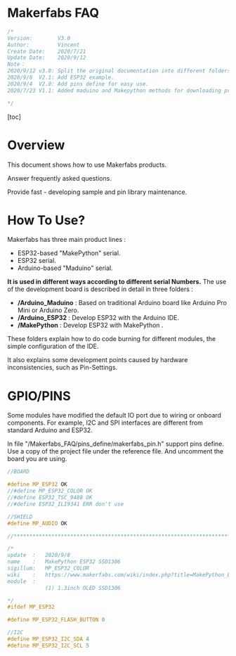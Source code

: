 # Makerfabs FAQ

```c++
/*
Version:		V3.0
Author:			Vincent
Create Date:	2020/7/21
Update Date:	2020/9/12
Note：
2020/9/12 v3.0: Split the original documentation into different folders.
2020/9/8  V2.1: Add ESP32 example.
2020/9/4  V2.0: Add pins define for easy use.
2020/7/23 V1.1: Added maduino and Makepython methods for downloading programs.

*/
```

[toc]

# Overview

This document shows how to use Makerfabs products.

Answer frequently asked questions.

Provide fast - developing sample and pin library maintenance.

# How To Use?

Makerfabs has three  main product lines :
- ESP32-based "MakePython" serial.
- ESP32 serial.
- Arduino-based "Maduino" serial.

**It is used in different ways according to different serial Numbers.** The use of the development board is described in detail in three folders :

- **/Arduino_Maduino** : Based on traditional Arduino board like Arduino Pro Mini or Arduino Zero.
- **/Arduino_ESP32** : Develop ESP32 with the Arduino IDE.
- **/MakePython** : Develop ESP32 with MakePython .

These folders explain how to do code burning for different modules, the simple configuration of the IDE. 

It also explains some development points caused by hardware inconsistencies, such as Pin-Settings.



# GPIO/PINS

Some modules have modified the default IO port due to wiring or onboard components. For example, I2C and SPI interfaces are different from standard Arduino and ESP32.

In file "/Makerfabs_FAQ/pins_define/makerfabs_pin.h" support pins define. Use a copy of the project file under the reference file. And uncomment the board you are using.

```c++
//BOARD

#define MP_ESP32 OK
//#define MP_ESP32_COLOR OK
//#define ESP32_TSC_9488 OK
//#define ESP32_ILI9341 ERR don't use

//SHIELD
#define MP_AUDIO OK

//******************************************************************************

/*
update  :   2020/9/8
name    :   MakePython ESP32 SSD1306
sigillum:   MP_ESP32_COLOR
wiki    :   https://www.makerfabs.com/wiki/index.php?title=MakePython_ESP32
module  :   
            (1) 1.3inch OLED SSD1306

*/
#ifdef MP_ESP32

#define MP_ESP32_FLASH_BUTTON 0

//I2C
#define MP_ESP32_I2C_SDA 4
#define MP_ESP32_I2C_SCL 5
```
